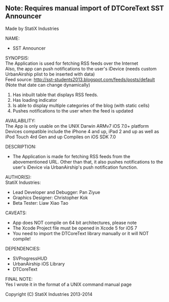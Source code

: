 **Note: Requires manual import of DTCoreText**
**SST Announcer**
------------------------------------------------------
Made by StatiX Industries  

NAME:  
* SST Announcer

SYNOPSIS:  
The Application is used for fetching RSS feeds over the Internet  
Also, the app can push notifications to the user's iDevice (needs custom UrbanAirship plist to be inserted with data)  
Feed source: http://sst-students2013.blogspot.com/feeds/posts/default (Note that date can change dynamically)
  
1. Has inbuilt table that displays RSS feeds.
2. Has loading indicator
3. Is able to display multiple categories of the blog (with static cells)
4. Pushes notifications to the user when the feed is updated
  

AVAILABILITY:  
The App is only usable on the UNIX Darwin ARMv7 iOS 7.0+ platform
Devices compatible include the iPhone 4 and up, iPad 2 and up as well as iPod Touch 4rd Gen and up
Compiles on iOS SDK 7.0


DESCRIPTION:  
* The Application is made for fetching RSS feeds from the abovementioned URL. Other than that, it also pushes notifications to the user's iDevice via UrbanAirship's push notification function.
  
AUTHOR(S):  
StatiX Industries:
* Lead Developer and Debugger: Pan Ziyue
* Graphics Designer: Christopher Kok
* Beta Tester: Liaw Xiao Tao
  

CAVEATS:  
* App does NOT compile on 64 bit architectures, please note
* The Xcode Project file must be opened in Xcode 5 for iOS 7
* You need to import the DTCoreText library manually or it will NOT compile!

DEPENDENCIES:
* SVProgressHUD
* UrbanAirship iOS Library
* DTCoreText


FINAL NOTE:  
Yes I wrote it in the format of a UNIX command manual page
  
Copyright (C) StatiX Industries 2013-2014